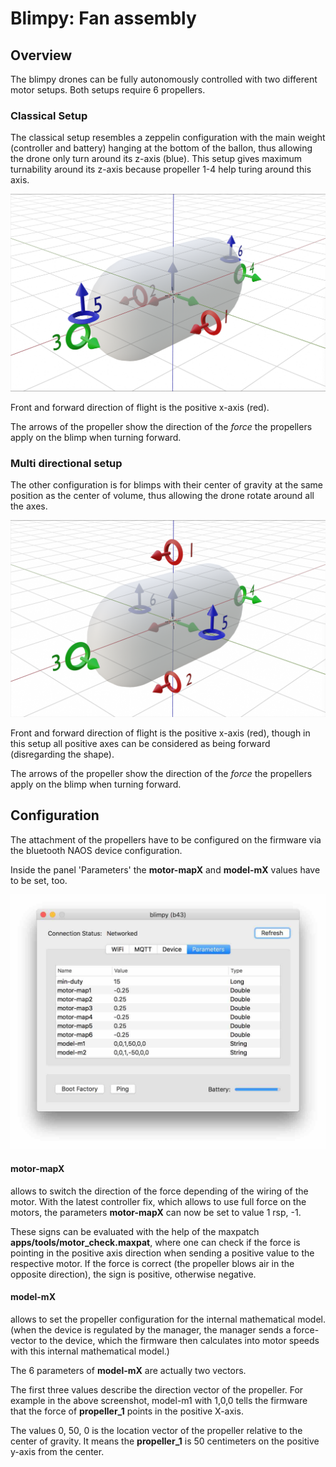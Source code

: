 # Blimpy: Fan assembly

## Overview
The blimpy drones can be fully autonomously controlled with two different motor setups. Both setups require 6 propellers.

### Classical Setup
The classical setup resembles a zeppelin configuration with the main weight (controller and battery) hanging at the bottom of the ballon, thus allowing the drone only turn around its z-axis (blue). This setup gives maximum turnability around its z-axis because propeller 1-4 help turing around this axis.

![alt text](../../assets/pix/robots/blimpy/fanFrontDir.png)

Front and forward direction of flight is the positive x-axis (red).

The arrows of the propeller show the direction of the _force_ the propellers apply on the blimp when turning forward.

### Multi directional setup
The other configuration is for blimps with their center of gravity at the same position as the center of volume, thus allowing the drone rotate around all the axes.

![alt text](../../assets/pix/robots/blimpy/fanOmniDir.png)

Front and forward direction of flight is the positive x-axis (red), though in this setup all positive axes can be considered as being forward (disregarding the shape).

The arrows of the propeller show the direction of the _force_ the propellers apply on the blimp when turning forward.

## Configuration

The attachment of the propellers have to be configured on the firmware via the bluetooth NAOS device configuration.

Inside the panel 'Parameters' the **motor-mapX** and **model-mX** values have to be set, too.


![alt text](../../assets/pix/firmware/BT_deviceConfig_Parameters.jpg)

#### motor-mapX
allows to switch the direction of the force depending of the wiring of the motor.
With the latest controller fix, which allows to use full force on the motors, the parameters **motor-mapX** can now be set to value 1 rsp, -1.

These signs can be evaluated with the help of the maxpatch **apps/tools/motor_check.maxpat**, where one can check if the force is pointing in the positive axis direction when sending a positive value to the respective motor. If the force is correct (the propeller blows air in the opposite direction), the sign is positive, otherwise negative.

#### model-mX
allows to set the propeller configuration for the internal mathematical model. (when the device is regulated by the manager, the manager sends a force-vector to the device, which the firmware then calculates into motor speeds with this internal mathematical model.)

The 6 parameters of **model-mX** are actually two vectors.

The first three values describe the direction vector of the propeller. For example in the above screenshot, model-m1 with 1,0,0 tells the firmware that the force of **propeller_1** points in the positive X-axis.

The values 0, 50, 0 is the location vector of the propeller relative to the center of gravity. It means the **propeller_1** is 50 centimeters on the positive y-axis from the center.
